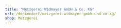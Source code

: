 ```yaml
---
title: "Metzgerei Widmayer GmbH & Co. KG"
url: /denkendorf/metzgerei-widmayer-gmbh-und-co-kg/
shop: Metzgerei
---
```

